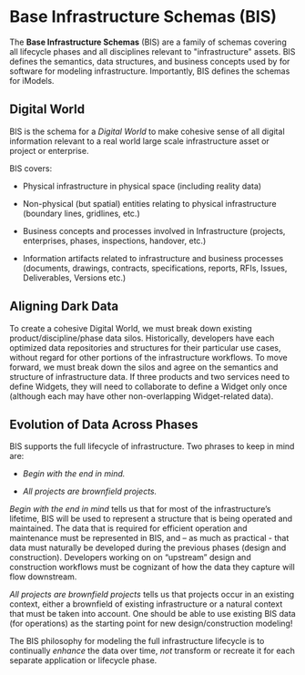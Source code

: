 # Base Infrastructure Schemas (BIS)

The **Base Infrastructure Schemas** (BIS) are a family of schemas covering all lifecycle phases and all disciplines relevant to "infrastructure" assets. BIS defines the semantics, data structures, and business concepts used by for software for modeling infrastructure. Importantly, BIS defines the schemas for iModels.

## Digital World

BIS is the schema for a *Digital World* to make cohesive sense of all digital information relevant to a real world large scale infrastructure asset or project or enterprise.

BIS covers:

- Physical infrastructure in physical space (including reality data)

- Non-physical (but spatial) entities relating to physical infrastructure (boundary lines, gridlines, etc.)

- Business concepts and processes involved in Infrastructure (projects, enterprises, phases, inspections, handover, etc.)

- Information artifacts related to infrastructure and business processes (documents, drawings, contracts, specifications, reports, RFIs, Issues, Deliverables, Versions etc.)

## Aligning Dark Data

To create a cohesive Digital World, we must break down existing product/discipline/phase data silos. Historically, developers have each optimized data repositories and structures for their particular use cases, without regard for other portions of the infrastructure workflows. To move forward, we must break down the silos and agree on the semantics and structure of infrastructure data. If three products and two services need to define Widgets, they will need to collaborate to define a Widget only once (although each may have other non-overlapping Widget-related data).

## Evolution of Data Across Phases

BIS supports the full lifecycle of infrastructure. Two phrases to keep in mind are:

- *Begin with the end in mind.*

- *All projects are brownfield projects.*

*Begin with the end in mind* tells us that for most of the infrastructure’s lifetime, BIS will be used to represent a structure that is being operated and maintained. The data that is required for efficient operation and maintenance must be represented in BIS, and – as much as practical - that data must naturally be developed during the previous phases (design and construction). Developers working on on “upstream” design and construction workflows must be cognizant of how the data they capture will flow downstream.

*All projects are brownfield projects* tells us that projects occur in an existing context, either a brownfield of existing infrastructure or a natural context that must be taken into account. One should be able to use existing BIS data (for operations) as the starting point for new design/construction modeling!

The BIS philosophy for modeling the full infrastructure lifecycle is to continually *enhance* the data over time, *not* transform or recreate it for each separate application or lifecycle phase.
